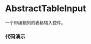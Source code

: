 # AbstractTableInput

一个带编辑列的表格输入控件。

### 代码演示

<AppCodebox 
  console="true"
  src="src/abstract-table-input/demo/index" 
  title="多行编辑" 
  desc="可快速通过配置实现一个可录入的表格。" 
/>

<AppCodebox 
  console="true"
  src="src/abstract-table-input/demo/index.buttons" 
  title="操作按钮" 
  desc="和AbstractTable一样，可以配置每行的操作按钮,另外可通过removeVisible来控制默认的移除按钮是否可见" 
/>

<AppCodebox 
  console="true"
  src="src/abstract-table-input/demo/index.row" 
  title="单行编辑" 
  desc="通过设置mode=row 来进入单行编辑模式。" 
/>

<AppCodebox 
  src="src/abstract-table-input/demo/index" 
  title="多行编辑" 
  desc="可快速通过配置实现一个可录入的表格。" 
/>

<AppCodebox 
  src="src/abstract-table-input/demo/index.move" 
  title="移动行" 
  console="true"
  desc="通过配置moveable属性，开启行位置调整功能" 
/>
